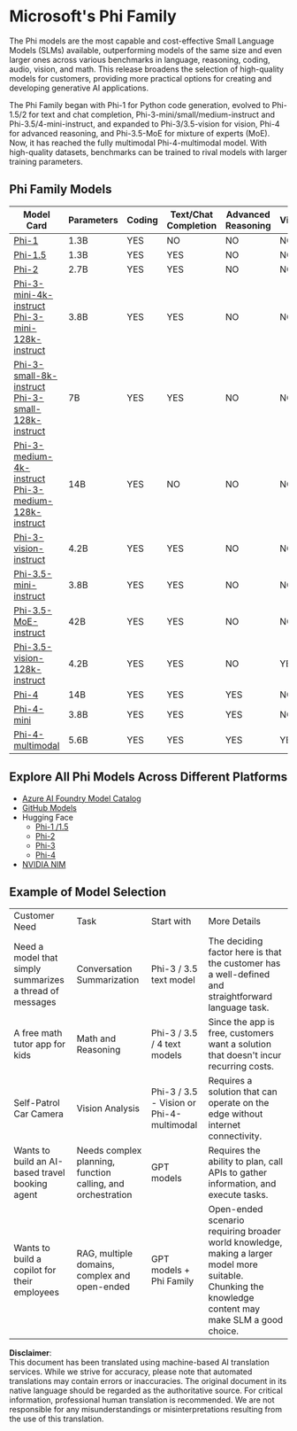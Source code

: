 # Microsoft's Phi Family

The Phi models are the most capable and cost-effective Small Language Models (SLMs) available, outperforming models of the same size and even larger ones across various benchmarks in language, reasoning, coding, audio, vision, and math. This release broadens the selection of high-quality models for customers, providing more practical options for creating and developing generative AI applications.

The Phi Family began with Phi-1 for Python code generation, evolved to Phi-1.5/2 for text and chat completion, Phi-3-mini/small/medium-instruct and Phi-3.5/4-mini-instruct, and expanded to Phi-3/3.5-vision for vision, Phi-4 for advanced reasoning, and Phi-3.5-MoE for mixture of experts (MoE). Now, it has reached the fully multimodal Phi-4-multimodal model. With high-quality datasets, benchmarks can be trained to rival models with larger training parameters.

## Phi Family Models

<div style="font-size:8px">

| Model Card | Parameters | Coding | Text/Chat Completion | Advanced Reasoning | Vision | Audio | MoE |
| - | - | - | - | - | - | - | - |
| [Phi-1](https://huggingface.co/microsoft/phi-1) | 1.3B | YES | NO | NO | NO | NO | NO |
| [Phi-1.5](https://huggingface.co/microsoft/phi-1_5) | 1.3B | YES | YES | NO | NO | NO | NO |
| [Phi-2](https://huggingface.co/microsoft/phi-1_5) | 2.7B | YES | YES | NO | NO | NO | NO |
| [Phi-3-mini-4k-instruct](https://huggingface.co/microsoft/Phi-3-mini-4k-instruct)<br/>[Phi-3-mini-128k-instruct](https://huggingface.co/microsoft/Phi-3-mini-128k-instruct) | 3.8B | YES | YES | NO | NO | NO | NO |
| [Phi-3-small-8k-instruct](https://huggingface.co/microsoft/Phi-3-small-8k-instruct)<br/>[Phi-3-small-128k-instruct](https://huggingface.co/microsoft/Phi-3-small-128k-instruct) | 7B | YES | YES | NO | NO | NO | NO |
| [Phi-3-medium-4k-instruct](https://huggingface.co/microsoft/Phi-3-medium-4k-instruct)<br>[Phi-3-medium-128k-instruct](https://huggingface.co/microsoft/Phi-3-medium-128k-instruct) | 14B | YES | NO | NO | NO | NO | NO |
| [Phi-3-vision-instruct](https://huggingface.co/microsoft/Phi-3-vision-128k-instruct) | 4.2B | YES | YES | NO | NO | NO | NO |
| [Phi-3.5-mini-instruct](https://huggingface.co/microsoft/Phi-3.5-mini-instruct) | 3.8B | YES | YES | NO | NO | NO | NO |
| [Phi-3.5-MoE-instruct](https://huggingface.co/microsoft/Phi-3.5-MoE-instruct) | 42B | YES | YES | NO | NO | NO | YES |
| [Phi-3.5-vision-128k-instruct](https://huggingface.co/microsoft/Phi-3.5-vision-instruct) | 4.2B | YES | YES | NO | YES | NO | NO |
| [Phi-4](https://huggingface.co/microsoft/phi-4) | 14B | YES | YES | YES | NO | NO | NO |
| [Phi-4-mini](../../../../../md/01.Introduction/01) | 3.8B | YES | YES | YES | NO | NO | NO |
| [Phi-4-multimodal](../../../../../md/01.Introduction/01) | 5.6B | YES | YES | YES | YES | YES | NO |

</div>

## **Explore All Phi Models Across Different Platforms**

- [Azure AI Foundry Model Catalog](https://ai.azure.com/explore/models?selectedCollection=phi)
- [GitHub Models](https://github.com/marketplace?query=Phi&type=models)
- Hugging Face
  - [Phi-1 /1.5](https://huggingface.co/collections/microsoft/phi-1-6626e29134744e94e222d572)
  - [Phi-2](https://huggingface.co/microsoft/phi-2)
  - [Phi-3](https://huggingface.co/collections/microsoft/phi-3-6626e15e9585a200d2d761e3)
  - [Phi-4](https://huggingface.co/collections/microsoft/phi-4-677e9380e514feb5577a40e4)
- [NVIDIA NIM](https://build.nvidia.com/search?q=Phi)

## Example of Model Selection

| | | | |
|-|-|-|-|
| Customer Need | Task | Start with | More Details |
| Need a model that simply summarizes a thread of messages | Conversation Summarization | Phi-3 / 3.5 text model | The deciding factor here is that the customer has a well-defined and straightforward language task. |
| A free math tutor app for kids | Math and Reasoning | Phi-3 / 3.5 / 4 text models | Since the app is free, customers want a solution that doesn't incur recurring costs. |
| Self-Patrol Car Camera | Vision Analysis | Phi-3 / 3.5 - Vision or Phi-4-multimodal | Requires a solution that can operate on the edge without internet connectivity. |
| Wants to build an AI-based travel booking agent | Needs complex planning, function calling, and orchestration | GPT models | Requires the ability to plan, call APIs to gather information, and execute tasks. |
| Wants to build a copilot for their employees | RAG, multiple domains, complex and open-ended | GPT models + Phi Family | Open-ended scenario requiring broader world knowledge, making a larger model more suitable. Chunking the knowledge content may make SLM a good choice. |

**Disclaimer**:  
This document has been translated using machine-based AI translation services. While we strive for accuracy, please note that automated translations may contain errors or inaccuracies. The original document in its native language should be regarded as the authoritative source. For critical information, professional human translation is recommended. We are not responsible for any misunderstandings or misinterpretations resulting from the use of this translation.